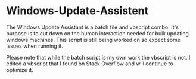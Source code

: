 # Windows-Update-Assistent
The Windows Update  Assistant is a batch file and vbscript combo. It's purpose is to cut down on the human interaction needed for bulk updating windows machines. This script is still being worked on so expect some issues when running it. 

Please note that while the batch script is my own work the vbscript is not. I edited a vbscript that I found on Stack Overflow and will continue to optimize it. 
